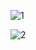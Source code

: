 ![1](https://user-images.githubusercontent.com/73483761/135897834-f808c4bb-8f78-428d-bb8e-af717c9f28d2.png)

![2](https://user-images.githubusercontent.com/73483761/135898337-97ea66e2-b9bf-4efe-bcfe-5cf05495b938.png)
